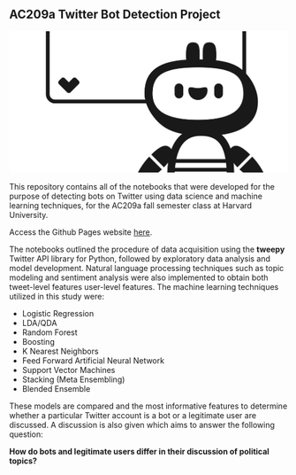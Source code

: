 ## AC209a Twitter Bot Detection Project

![screenshot](/img/bot.jpg)

This repository contains all of the notebooks that were developed for the purpose of detecting bots on Twitter using data science and machine learning techniques, for the AC209a fall semester class at Harvard University.

Access the Github Pages website [here](https://mrdragonbear.github.io/AC209a-Twitter-Project/).

The notebooks outlined the procedure of data acquisition using the **tweepy** Twitter API library for Python, followed by exploratory data analysis and model development. Natural language processing techniques such as topic modeling and sentiment analysis were also implemented to obtain both tweet-level features user-level features. The machine learning techniques utilized in this study were:

- Logistic Regression
- LDA/QDA
- Random Forest
- Boosting
- K Nearest Neighbors
- Feed Forward Artificial Neural Network
- Support Vector Machines
- Stacking (Meta Ensembling)
- Blended Ensemble

These models are compared and the most informative features to determine whether a particular Twitter account is a bot or a legitimate user are discussed. A discussion is also given which aims to answer the following question:

 **How do bots and legitimate users differ in their discussion of political topics?**

